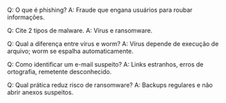 Q: O que é phishing?
A: Fraude que engana usuários para roubar informações.

Q: Cite 2 tipos de malware.
A: Vírus e ransomware.

Q: Qual a diferença entre vírus e worm?
A: Vírus depende de execução de arquivo; worm se espalha automaticamente.

Q: Como identificar um e-mail suspeito?
A: Links estranhos, erros de ortografia, remetente desconhecido.

Q: Qual prática reduz risco de ransomware?
A: Backups regulares e não abrir anexos suspeitos.
